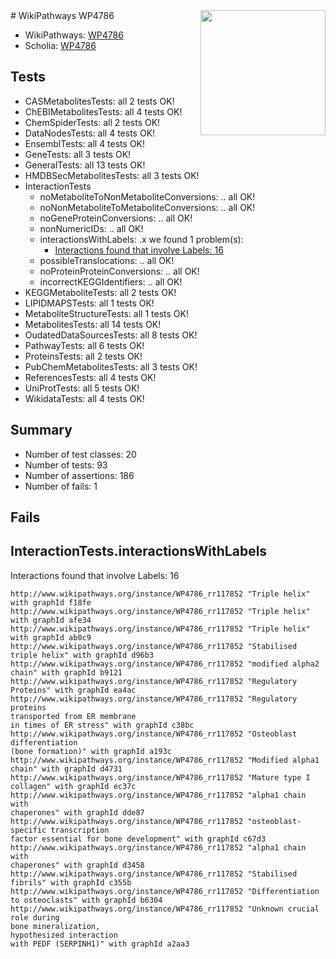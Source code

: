 <img style="float: right; width: 200px" src="https://upload.wikimedia.org/wikipedia/commons/thumb/8/83/Wplogo_with_text_500.png/640px-Wplogo_with_text_500.png" />
# WikiPathways WP4786

* WikiPathways: [WP4786](https://wikipathways.org/pathways/WP4786)
* Scholia: [WP4786](https://scholia.toolforge.org/wikipathways/WP4786)
## Tests
* CASMetabolitesTests: all 2 tests OK!
* ChEBIMetabolitesTests: all 4 tests OK!
* ChemSpiderTests: all 2 tests OK!
* DataNodesTests: all 4 tests OK!
* EnsemblTests: all 4 tests OK!
* GeneTests: all 3 tests OK!
* GeneralTests: all 13 tests OK!
* HMDBSecMetabolitesTests: all 3 tests OK!
* InteractionTests
    * noMetaboliteToNonMetaboliteConversions: .. all OK!
    * noNonMetaboliteToMetaboliteConversions: .. all OK!
    * noGeneProteinConversions: .. all OK!
    * nonNumericIDs: .. all OK!
    * interactionsWithLabels: .x we found 1 problem(s):
        * [Interactions found that involve Labels: 16](#fe97a8be)
    * possibleTranslocations: .. all OK!
    * noProteinProteinConversions: .. all OK!
    * incorrectKEGGIdentifiers: .. all OK!
* KEGGMetaboliteTests: all 2 tests OK!
* LIPIDMAPSTests: all 1 tests OK!
* MetaboliteStructureTests: all 1 tests OK!
* MetabolitesTests: all 14 tests OK!
* OudatedDataSourcesTests: all 8 tests OK!
* PathwayTests: all 6 tests OK!
* ProteinsTests: all 2 tests OK!
* PubChemMetabolitesTests: all 3 tests OK!
* ReferencesTests: all 4 tests OK!
* UniProtTests: all 5 tests OK!
* WikidataTests: all 4 tests OK!


## Summary

* Number of test classes: 20
* Number of tests: 93
* Number of assertions: 186
* Number of fails: 1

## Fails

<a name="fe97a8be" />

## InteractionTests.interactionsWithLabels

Interactions found that involve Labels: 16
```
http://www.wikipathways.org/instance/WP4786_rr117852 "Triple helix" with graphId f18fe
http://www.wikipathways.org/instance/WP4786_rr117852 "Triple helix" with graphId afe34
http://www.wikipathways.org/instance/WP4786_rr117852 "Triple helix" with graphId ab0c9
http://www.wikipathways.org/instance/WP4786_rr117852 "Stabilised
triple helix" with graphId d96b3
http://www.wikipathways.org/instance/WP4786_rr117852 "modified alpha2 chain" with graphId b9121
http://www.wikipathways.org/instance/WP4786_rr117852 "Regulatory
Proteins" with graphId ea4ac
http://www.wikipathways.org/instance/WP4786_rr117852 "Regulatory proteins
transported from ER membrane
in times of ER stress" with graphId c38bc
http://www.wikipathways.org/instance/WP4786_rr117852 "Osteoblast differentiation
(bone formation)" with graphId a193c
http://www.wikipathways.org/instance/WP4786_rr117852 "Modified alpha1 chain" with graphId d4731
http://www.wikipathways.org/instance/WP4786_rr117852 "Mature type I 
collagen" with graphId ec37c
http://www.wikipathways.org/instance/WP4786_rr117852 "alpha1 chain with
chaperones" with graphId dde87
http://www.wikipathways.org/instance/WP4786_rr117852 "osteoblast-specific transcription
factor essential for bone development" with graphId c67d3
http://www.wikipathways.org/instance/WP4786_rr117852 "alpha1 chain with
chaperones" with graphId d3458
http://www.wikipathways.org/instance/WP4786_rr117852 "Stabilised fibrils" with graphId c355b
http://www.wikipathways.org/instance/WP4786_rr117852 "Differentiation 
to osteoclasts" with graphId b6304
http://www.wikipathways.org/instance/WP4786_rr117852 "Unknown crucial role during 
bone mineralization,
hypothesized interaction
with PEDF (SERPINH1)" with graphId a2aa3
```

